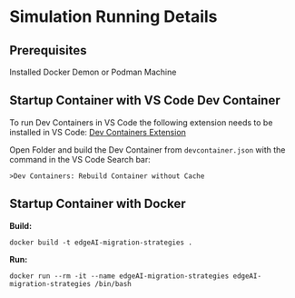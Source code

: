 # Simulation Running Details

## Prerequisites

Installed Docker Demon or Podman Machine

## Startup Container with VS Code Dev Container

To run Dev Containers in VS Code the following extension needs to be installed in VS Code: [Dev Containers Extension](https://marketplace.visualstudio.com/items?itemName=ms-vscode-remote.remote-containers)

Open Folder and build the Dev Container from `devcontainer.json` with the command in the VS Code Search bar:

```shell
>Dev Containers: Rebuild Container without Cache
```

## Startup Container with Docker

**Build:**

```shell
docker build -t edgeAI-migration-strategies .
```

**Run:**

```shell
docker run --rm -it --name edgeAI-migration-strategies edgeAI-migration-strategies /bin/bash
```

